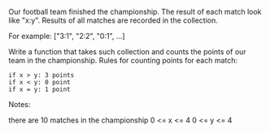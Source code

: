 Our football team finished the championship. The result of each match look like "x:y". Results of all matches are recorded in the collection.

For example: ["3:1", "2:2", "0:1", ...]

Write a function that takes such collection and counts the points of our team in the championship. Rules for counting points for each match:

```
if x > y: 3 points
if x < y: 0 point
if x = y: 1 point
```

Notes:

there are 10 matches in the championship
0 <= x <= 4
0 <= y <= 4